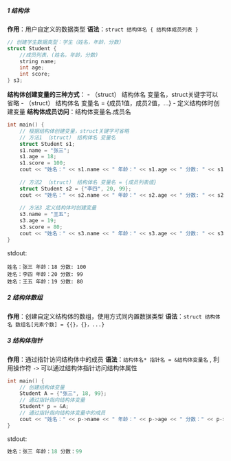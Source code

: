 ##### 1 结构体
**作用**：用户自定义的数据类型
**语法**：```struct 结构体名 { 结构体成员列表 } ```
```cpp
// 创建学生数据类型：学生（姓名，年龄，分数）
struct Student {
    //成员列表，(姓名，年龄，分数)
    string name;
    int age;
    int score;
} s3;
```
**结构体创建变量的三种方式**：
		- （struct） 结构体名 变量名，struct关键字可以省略
		- （struct） 结构体名 变量名 = {成员1值，成员2值，...}
		- 定义结构体时创建变量
**结构体成员访问**：结构体变量名.成员名
```cpp
int main() {    
    // 根据结构体创建变量，struct关键字可省略
    // 方法1 （struct） 结构体名 变量名
    struct Student s1;
    s1.name = "张三";
    s1.age = 18;
    s1.score = 100;
    cout << "姓名：" << s1.name << " 年龄：" << s1.age << " 分数: " << s1.score << endl;
    
    // 方法2 （struct） 结构体名 变量名 = {成员列表值}
    struct Student s2 = {"李四", 20, 99};
    cout << "姓名：" << s2.name << " 年龄：" << s2.age << " 分数: " << s2.score << endl;
    
    // 方法3 定义结构体时创建变量
    s3.name = "王五";
    s3.age = 19;
    s3.score = 80;
    cout << "姓名：" << s3.name << " 年龄：" << s3.age << " 分数: " << s3.score << endl;
}
```
stdout:
```
姓名：张三 年龄：18 分数: 100
姓名：李四 年龄：20 分数: 99
姓名：王五 年龄：19 分数: 80
```

##### 2 结构体数组
**作用**：创建自定义结构体的数组，使用方式同内置数据类型
**语法**：```struct 结构体名 数组名[元素个数] = {{}，{}，...}```


##### 3 结构体指针
**作用**：通过指针访问结构体中的成员
**语法**：```结构体名* 指针名 = &结构体变量名``` , 利用操作符 ```->``` 可以通过结构体指针访问结构体属性
```cpp
int main() {    
    // 创建结构体变量
    Student A = {"张三", 18, 99};
    // 通过指针指向结构体变量
    Student* p = &A;
    // 通过指针指向结构体变量中的成员
    cout << "姓名：" << p->name << " 年龄：" << p->age << " 分数：" << p->score << endl;
}
```
stdout:
```cpp
姓名：张三 年龄：18 分数：99
```
